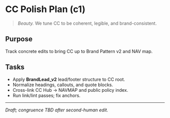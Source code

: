 <!-- status: stub; target: 150+ words -->
# CC Polish Plan (c1)
> *Beauty.* We tune CC to be coherent, legible, and brand-consistent.

## Purpose
Track concrete edits to bring CC up to Brand Pattern v2 and NAV map.

## Tasks
- Apply **BrandLead_v2** lead/footer structure to CC root.
- Normalize headings, callouts, and quote blocks.
- Cross-link CC Hub → NAVMAP and public policy index.
- Run link/lint passes; fix anchors.

---
_Draft; congruence TBD after second-human edit._


